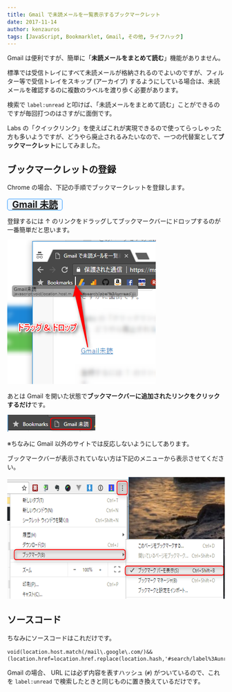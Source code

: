 ```yaml
---
title: Gmail で未読メールを一覧表示するブックマークレット
date: 2017-11-14
author: kenzauros
tags: [JavaScript, Bookmarklet, Gmail, その他, ライフハック]
---
```


Gmail は便利ですが、簡単に「**未読メールをまとめて読む**」機能がありません。

標準では受信トレイにすべて未読メールが格納されるのでよいのですが、フィルター等で受信トレイをスキップ (アーカイブ) するようにしている場合は、未読メールを確認するのに複数のラベルを渡り歩く必要があります。

検索で `label:unread` と叩けば、「未読メールをまとめて読む」ことができるのですが毎回打つのはさすがに面倒です。

Labs の「クイックリンク」を使えばこれが実現できるので使ってらっしゃった方も多いようですが、どうやら廃止されるみたいなので、一つの代替案として**ブックマークレット**にしてみました。

## ブックマークレットの登録

Chrome の場合、下記の手順でブックマークレットを登録します。

<span style="font-size:150%;font-weight:bold;border:solid 1px dodgerblue;padding:0 .5em;border-radius:5px;background-color:aliceblue"><a href="javascript:void(location.host.match(/mail\.google\.com/)&&(location.href=location.href.replace(location.hash,'#search/label%3Aunread')))">Gmail 未読</a></span>

登録するには ↑ のリンクをドラッグしてブックマークバーにドロップするのが一番簡単だと思います。

<a href="images/gmail-unread-bookmarklet-1.png"><img src="images/gmail-unread-bookmarklet-1.png" alt="" width="344" height="333" class="aligncenter size-full wp-image-5526" /></a>

あとは Gmail を開いた状態で**ブックマークバーに追加されたリンクをクリックするだけ**です。

<a href="images/gmail-unread-bookmarklet-2.png"><img src="images/gmail-unread-bookmarklet-2.png" alt="" width="204" height="39" class="aligncenter size-full wp-image-5527" /></a>

※ちなみに Gmail 以外のサイトでは反応しないようにしてあります。

ブックマークバーが表示されていない方は下記のメニューから表示させてください。

<a href="images/gmail-unread-bookmarklet-3.png"><img src="images/gmail-unread-bookmarklet-3.png" alt="" width="639" height="281" class="aligncenter size-full wp-image-5528" /></a>

## ソースコード

ちなみにソースコードはこれだけです。

```
void(location.host.match(/mail\.google\.com/)&&(location.href=location.href.replace(location.hash,'#search/label%3Aunread')))
```

Gmail の場合、 URL には必ず内容を表すハッシュ (`#`) がついているので、これを `label:unread` で検索したときと同じものに置き換えているだけです。
